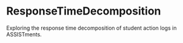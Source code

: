 # ResponseTimeDecomposition
Exploring the response time decomposition of student action logs in ASSISTments.
